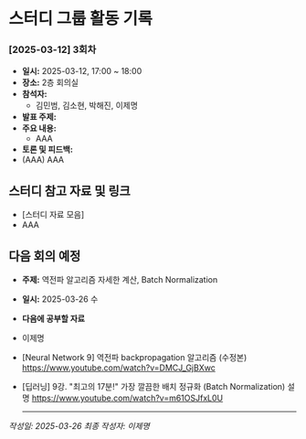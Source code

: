 # 스터디 그룹 활동 기록

### [2025-03-12] 3회차

-   **일시:** 2025-03-12, 17:00 ~ 18:00
-   **장소:** 2층 회의실
-   **참석자:**
    -   김민범, 김소현, 박해진, 이제명
-   **발표 주제:**
-   **주요 내용:**
    -   AAA
-   **토론 및 피드백:**
-   (AAA) AAA

## 스터디 참고 자료 및 링크

-   [스터디 자료 모음]
-   AAA

## 다음 회의 예정

-   **주제:** 역전파 알고리즘 자세한 계산, Batch Normalization
-   **일시:** 2025-03-26 수
-   **다음에 공부할 자료**
-   이제명
-   [Neural Network 9] 역전파 backpropagation 알고리즘 (수정본) https://www.youtube.com/watch?v=DMCJ_GjBXwc
-   [딥러닝] 9강. "최고의 17분!" 가장 깔끔한 배치 정규화 (Batch Normalization) 설명 https://www.youtube.com/watch?v=m61OSJfxL0U

    ***

_작성일: 2025-03-26_
_최종 작성자: 이제명_
